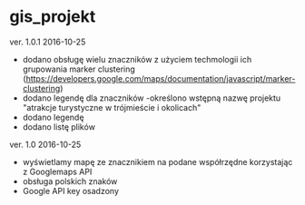 # gis_projekt


ver. 1.0.1 2016-10-25

- dodano obsługę wielu znaczników z użyciem techmologii ich grupowania marker clustering (https://developers.google.com/maps/documentation/javascript/marker-clustering)
- dodano legendę dla znaczników
-określono wstępną nazwę projektu "atrakcje turystyczne w trójmieście i okolicach"
- dodano legendę
- dodano listę plików

ver. 1.0 2016-10-25

- wyświetlamy mapę ze znacznikiem na podane współrzędne korzystając z Googlemaps API
- obsługa polskich znaków
- Google API key osadzony
